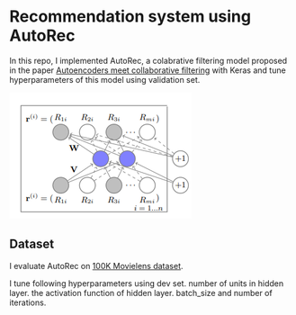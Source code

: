 # Recommendation system using AutoRec
In this repo, I implemented AutoRec, a colabrative filtering model proposed in the paper [Autoencoders meet collaborative filtering](http://users.cecs.anu.edu.au/~u5098633/papers/www15.pdf) with Keras and tune hyperparameters of this model using validation set.

![](/autorec.png)

## Dataset
I evaluate AutoRec on [100K Movielens dataset](https://grouplens.org/datasets/movielens/100k/).

<!--First I explore and read data in dataprocessing.py  file using panda. I split it to training, test and dev sets using sklearn. In main.py I load data and convert them to dictionary, because they are sparse matrix. Dictionary keys are item ids and values are lists of two lists: one for user_id and one for rating.--!>

I tune following hyperparameters using dev set. number of units in hidden layer. the activation function of hidden layer. batch_size and number of iterations.
